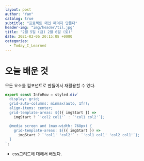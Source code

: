 ```yaml
---
layout: post
author: "Yan"
catalog: true
subtitle: "프로젝트 메인 페이지 만들다"
header-img: "img/header/til.jpg"
title: "2월 5일 (금) 2월 6일 (토)"
date: 2021-02-06 20:15:08 +0000
categories:
  - Today_I_Learned
---
```


# 오늘 배운 것

모든 요소를 컴포넌트로 만들어서 재활용할 수 있다.

```javascript
export const InfoRow = styled.div`
  display: grid;
  grid-auto-columns: minmax(auto, 1fr);
  align-items: center;
  grid-template-areas: ${({ imgStart }) =>
    imgStart ? `'col2 col1'` : `'col1 col2'`};

  @media screen and (max-width: 768px) {
    grid-template-areas: ${({ imgStart }) =>
      imgStart ? `'col1' 'col2'` : `'col1 col1' 'col2 col1'`};
  }
`;
```

- css그리드에 대해서 배웠다.
